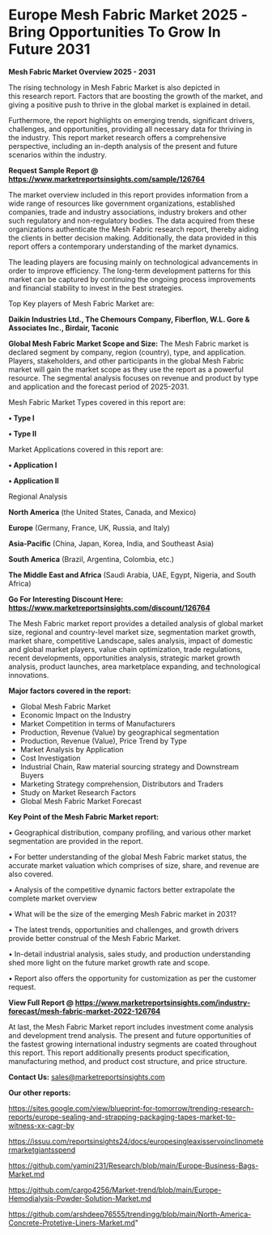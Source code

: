  # Europe Mesh Fabric Market 2025 -Bring Opportunities To Grow In Future 2031

<Strong> Mesh Fabric Market Overview 2025 - 2031</strong>

The rising technology in Mesh Fabric Market is also depicted in this research report. Factors that are boosting the growth of the market, and giving a positive push to thrive in the global market is explained in detail.

Furthermore, the report highlights on emerging trends, significant drivers, challenges, and opportunities, providing all necessary data for thriving in the industry. This report market research offers a comprehensive perspective, including an in-depth analysis of the present and future scenarios within the industry.

<strong>Request Sample Report @ <a href=https://www.marketreportsinsights.com/sample/126764>https://www.marketreportsinsights.com/sample/126764</a></strong>

The market overview included in this report provides information from a wide range of resources like government organizations, established companies, trade and industry associations, industry brokers and other such regulatory and non-regulatory bodies. The data acquired from these organizations authenticate the Mesh Fabric research report, thereby aiding the clients in better decision making. Additionally, the data provided in this report offers a contemporary understanding of the market dynamics.

The leading players are focusing mainly on technological advancements in order to improve efficiency. The long-term development patterns for this market can be captured by continuing the ongoing process improvements and financial stability to invest in the best strategies.

Top Key players of Mesh Fabric Market are:

<strong>Daikin Industries Ltd., The Chemours Company, Fiberflon, W.L. Gore & Associates Inc., Birdair, Taconic</strong>

<strong><b>Global Mesh Fabric Market Scope and Size:</b></strong>
The Mesh Fabric market is declared segment by company, region (country), type, and application. Players, stakeholders, and other participants in the global Mesh Fabric market will gain the market scope as they use the report as a powerful resource. The segmental analysis focuses on revenue and product by type and application and the forecast period of 2025-2031.

Mesh Fabric Market Types covered in this report are:

<strong>• Type I

• Type II</strong>

Market Applications covered in this report are:

<strong>• Application I

• Application II</strong> 

Regional Analysis

<strong>North America</strong> (the United States, Canada, and Mexico)

<strong>Europe</strong> (Germany, France, UK, Russia, and Italy)

<strong>Asia-Pacific</strong> (China, Japan, Korea, India, and Southeast Asia)

<strong>South America</strong> (Brazil, Argentina, Colombia, etc.)

<strong>The Middle East and Africa</strong> (Saudi Arabia, UAE, Egypt, Nigeria, and South Africa)

<strong>Go For Interesting Discount Here: <a href=https://www.marketreportsinsights.com/discount/126764>https://www.marketreportsinsights.com/discount/126764</a></strong>

The Mesh Fabric market report provides a detailed analysis of global market size, regional and country-level market size, segmentation market growth, market share, competitive Landscape, sales analysis, impact of domestic and global market players, value chain optimization, trade regulations, recent developments, opportunities analysis, strategic market growth analysis, product launches, area marketplace expanding, and technological innovations.

<strong><b>Major factors covered in the report:</b></strong>
<ul>
  <li>Global Mesh Fabric Market </li>
  <li>Economic Impact on the Industry</li>
  <li>Market Competition in terms of Manufacturers</li>
  <li>Production, Revenue (Value) by geographical segmentation</li>
  <li>Production, Revenue (Value), Price Trend by Type</li>
  <li>Market Analysis by Application</li>
  <li>Cost Investigation</li>
  <li>Industrial Chain, Raw material sourcing strategy and Downstream Buyers</li>
  <li>Marketing Strategy comprehension, Distributors and Traders</li>
  <li>Study on Market Research Factors</li>
  <li>Global Mesh Fabric Market Forecast</li>
</ul>

<strong><b>Key Point of the Mesh Fabric Market report:</b></strong>

• Geographical distribution, company profiling, and various other market segmentation are provided in the report.

• For better understanding of the global Mesh Fabric market status, the accurate market valuation which comprises of size, share, and revenue are also covered.

• Analysis of the competitive dynamic factors better extrapolate the complete market overview

• What will be the size of the emerging Mesh Fabric market in 2031?

• The latest trends, opportunities and challenges, and growth drivers provide better construal of the Mesh Fabric Market.

• In-detail industrial analysis, sales study, and production understanding shed more light on the future market growth rate and scope.

• Report also offers the opportunity for customization as per the customer request.

<strong><b>View Full Report @ <a href=https://www.marketreportsinsights.com/industry-forecast/mesh-fabric-market-2022-126764>https://www.marketreportsinsights.com/industry-forecast/mesh-fabric-market-2022-126764</a></b></strong>


At last, the Mesh Fabric Market report includes investment come analysis and development trend analysis. The present and future opportunities of the fastest growing international industry segments are coated throughout this report. This report additionally presents product specification, manufacturing method, and product cost structure, and price structure.

<strong>Contact Us:</strong>
sales@marketreportsinsights.com

<strong>Our other reports:</strong>

<a href=https://sites.google.com/view/blueprint-for-tomorrow/trending-research-reports/europe-sealing-and-strapping-packaging-tapes-market-to-witness-xx-cagr-by>https://sites.google.com/view/blueprint-for-tomorrow/trending-research-reports/europe-sealing-and-strapping-packaging-tapes-market-to-witness-xx-cagr-by</a>

<a href=https://issuu.com/reportsinsights24/docs/europesingleaxisservoinclinometermarketgiantsspend>https://issuu.com/reportsinsights24/docs/europesingleaxisservoinclinometermarketgiantsspend</a>

<a href=https://github.com/yamini231/Research/blob/main/Europe-Business-Bags-Market.md>https://github.com/yamini231/Research/blob/main/Europe-Business-Bags-Market.md</a>

<a href=https://github.com/cargo4256/Market-trend/blob/main/Europe-Hemodialysis-Powder-Solution-Market.md>https://github.com/cargo4256/Market-trend/blob/main/Europe-Hemodialysis-Powder-Solution-Market.md</a>

<a href=https://github.com/arshdeep76555/trendingg/blob/main/North-America-Concrete-Protetive-Liners-Market.md>https://github.com/arshdeep76555/trendingg/blob/main/North-America-Concrete-Protetive-Liners-Market.md</a>"
